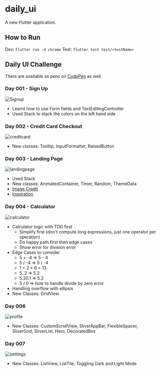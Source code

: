 # daily_ui

A new Flutter application.

## How to Run
Dev: `flutter run -d chrome`
Test: `flutter test test/<testName>`


## Daily UI Challenge
There are available as pens on [CodePen](https://codepen.io/collection/nGYxNN) as well.
### Day 001 - Sign Up
![Signup](images/001.png)

- Learnt how to use Form fields and TextEditingController
- Used Stack to stack the colors on the left hand side


### Day 002 - Credit Card Checkout
![creditcard](images/002.png)

- New classes: Tooltip, InputFormatter, RaisedButton

### Day 003 - Landing Page
![landingpage](images/003.png)
- Used Stack
- New classes: AnimatedContainer, Timer, Random, ThemeData
- [Image Credit](https://unsplash.com/photos/KkqvVpfIzrU)
- [Inspiration](https://www.pinterest.com/pin/838584393107045652/)


### Day 004 - Calculator
![calculator](images/004.png)
- Calculator logic with TDD first
    * Simplify first (don't compute long expressions, just one operator per operation)
    * Do happy path first then edge cases
    * Show error for division error
- Edge Cases to consider
    * 5 + -4 => 5 - 4
    * 5 / -4 => 5 / -4
    * 1 + 2 * 6 = 13
    * 5..2 => 5.2
    * 5.20.1 => 5.2
    * 5 / 0 => how to handle divide by zero error
- Handling overflow with ellipsis
- New Classes: GridView

### Day 006
![profile](images/006.png)

- New Classes: CustomScrollView, SliverAppBar, FlexibleSpacer, SliverGrid, SliverList, Hero, DecoratedBox

### Day 007
![settings](images/007.png)

- New Classes: ListView, ListTile, Toggling Dark and Light Mode
